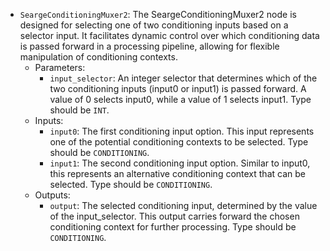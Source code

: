 - `SeargeConditioningMuxer2`: The SeargeConditioningMuxer2 node is designed for selecting one of two conditioning inputs based on a selector input. It facilitates dynamic control over which conditioning data is passed forward in a processing pipeline, allowing for flexible manipulation of conditioning contexts.
    - Parameters:
        - `input_selector`: An integer selector that determines which of the two conditioning inputs (input0 or input1) is passed forward. A value of 0 selects input0, while a value of 1 selects input1. Type should be `INT`.
    - Inputs:
        - `input0`: The first conditioning input option. This input represents one of the potential conditioning contexts to be selected. Type should be `CONDITIONING`.
        - `input1`: The second conditioning input option. Similar to input0, this represents an alternative conditioning context that can be selected. Type should be `CONDITIONING`.
    - Outputs:
        - `output`: The selected conditioning input, determined by the value of the input_selector. This output carries forward the chosen conditioning context for further processing. Type should be `CONDITIONING`.
